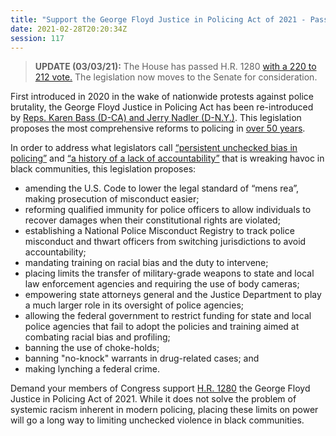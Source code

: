 ```yaml
---
title: "Support the George Floyd Justice in Policing Act of 2021 - Passed House"
date: 2021-02-28T20:20:34Z
session: 117
---
```

>**UPDATE (03/03/21):** The House has passed H.R. 1280 [with a 220 to 212 vote.](https://www.nbcnews.com/politics/congress/house-passes-police-reform-act-named-george-floyd-n1259548) The legislation now moves to the Senate for consideration.

First introduced in 2020 in the wake of nationwide protests against police brutality, the George Floyd Justice in Policing Act has been re-introduced by [Reps. Karen Bass (D-CA) and Jerry Nadler (D-N.Y.)](https://bass.house.gov/media-center/press-releases/bass-nadler-reintroduce-george-floyd-justice-policing-act-bold). This legislation proposes the most comprehensive reforms to policing in [over 50 years](https://www.npr.org/2017/10/06/542487124/president-johnson-s-crime-commission-report-50-years-later). 

In order to address what legislators call [“persistent unchecked bias in policing”](https://www.npr.org/2020/06/08/871625856/in-wake-of-protests-democrats-to-unveil-police-reform-legislation) and [“a history of a lack of accountability”](https://www.npr.org/2020/06/08/871625856/in-wake-of-protests-democrats-to-unveil-police-reform-legislation) that is wreaking havoc in black communities, this legislation proposes:

- amending the U.S. Code to lower the legal standard of “mens rea”, making prosecution of misconduct easier;
- reforming qualified immunity for police officers to allow individuals to recover damages when their constitutional rights are violated; 
- establishing a National Police Misconduct Registry to track police misconduct and thwart officers from switching jurisdictions to avoid accountability;
- mandating training on racial bias and the duty to intervene;
- placing limits the transfer of military-grade weapons to state and local law enforcement agencies and requiring the use of body cameras;
- empowering state attorneys general and the Justice Department to play a much larger role in its oversight of police agencies;
- allowing the federal government to restrict funding for state and local police agencies that fail to adopt the policies and training aimed at combating racial bias and profiling;
- banning the use of choke-holds;
- banning "no-knock" warrants in drug-related cases; and
- making lynching a federal crime. 

Demand your members of Congress support [H.R. 1280]( https://www.congress.gov/bill/117th-congress/house-bill/1280) the George Floyd Justice in Policing Act of 2021. While it does not solve the problem of systemic racism inherent in modern policing, placing these limits on power will go a long way to limiting unchecked violence in black communities. 
